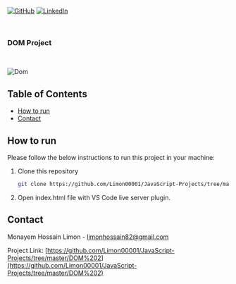 <!-- [![Youtube][youtube-shield]][youtube-url] -->
[![GitHub][github-shield]][github-url]
[![LinkedIn][linkedin-shield]][linkedin-url]

<!-- PROJECT LOGO -->
<br />
<p align="center">
  <h3 align="left"><a>DOM Project</a></h3>

<br />

![Dom](http://img.youtube.com/vi/_WuDDnZMRiE/0.jpg)

<!-- TABLE OF CONTENTS -->

## Table of Contents

- [How to run](#how-to-run)
- [Contact](#contact)

<!-- HOW TO RUN -->

## How to run

Please follow the below instructions to run this project in your machine:

1. Clone this repository
   ```sh
   git clone https://github.com/Limon00001/JavaScript-Projects/tree/master/DOM%202
   ```
2. Open index.html file with VS Code live server plugin.

<!-- CONTACT -->

## Contact

Monayem Hossain Limon - [limonhossain82@gmail.com](mailto:limonhossain82@gmail.com)

Project Link: [https://github.com/Limon00001/JavaScript-Projects/tree/master/DOM%202](https://github.com/Limon00001/JavaScript-Projects/tree/master/DOM%202)



<!-- MARKDOWN LINKS & IMAGES -->

[linkedin-shield]: https://img.shields.io/badge/-LinkedIn-black.svg?style=flat-square&logo=linkedin&colorB=555
[linkedin-url]: https://linkedin.com/in/monayem-hossain-limon
[github-shield]: https://img.shields.io/badge/-Github-black.svg?style=flat-square&logo=github&colorB=555
[github-url]: https://github.com/in/Limon00001
